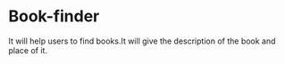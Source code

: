 # Book-finder
It will help users to find books.It will give the description of the book and place of it.
